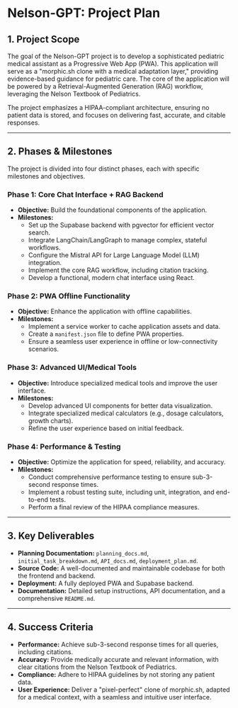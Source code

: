 # Nelson-GPT: Project Plan

## 1. Project Scope

The goal of the Nelson-GPT project is to develop a sophisticated pediatric medical assistant as a Progressive Web App (PWA). This application will serve as a "morphic.sh clone with a medical adaptation layer," providing evidence-based guidance for pediatric care. The core of the application will be powered by a Retrieval-Augmented Generation (RAG) workflow, leveraging the Nelson Textbook of Pediatrics.

The project emphasizes a HIPAA-compliant architecture, ensuring no patient data is stored, and focuses on delivering fast, accurate, and citable responses.

---

## 2. Phases & Milestones

The project is divided into four distinct phases, each with specific milestones and objectives.

### Phase 1: Core Chat Interface + RAG Backend
*   **Objective:** Build the foundational components of the application.
*   **Milestones:**
    *   Set up the Supabase backend with pgvector for efficient vector search.
    *   Integrate LangChain/LangGraph to manage complex, stateful workflows.
    *   Configure the Mistral API for Large Language Model (LLM) integration.
    *   Implement the core RAG workflow, including citation tracking.
    *   Develop a functional, modern chat interface using React.

### Phase 2: PWA Offline Functionality
*   **Objective:** Enhance the application with offline capabilities.
*   **Milestones:**
    *   Implement a service worker to cache application assets and data.
    *   Create a `manifest.json` file to define PWA properties.
    *   Ensure a seamless user experience in offline or low-connectivity scenarios.

### Phase 3: Advanced UI/Medical Tools
*   **Objective:** Introduce specialized medical tools and improve the user interface.
*   **Milestones:**
    *   Develop advanced UI components for better data visualization.
    *   Integrate specialized medical calculators (e.g., dosage calculators, growth charts).
    *   Refine the user experience based on initial feedback.

### Phase 4: Performance & Testing
*   **Objective:** Optimize the application for speed, reliability, and accuracy.
*   **Milestones:**
    *   Conduct comprehensive performance testing to ensure sub-3-second response times.
    *   Implement a robust testing suite, including unit, integration, and end-to-end tests.
    *   Perform a final review of the HIPAA compliance measures.

---

## 3. Key Deliverables

*   **Planning Documentation:** `planning_docs.md`, `initial_task_breakdown.md`, `API_docs.md`, `deployment_plan.md`.
*   **Source Code:** A well-documented and maintainable codebase for both the frontend and backend.
*   **Deployment:** A fully deployed PWA and Supabase backend.
*   **Documentation:** Detailed setup instructions, API documentation, and a comprehensive `README.md`.

---

## 4. Success Criteria

*   **Performance:** Achieve sub-3-second response times for all queries, including citations.
*   **Accuracy:** Provide medically accurate and relevant information, with clear citations from the Nelson Textbook of Pediatrics.
*   **Compliance:** Adhere to HIPAA guidelines by not storing any patient data.
*   **User Experience:** Deliver a "pixel-perfect" clone of morphic.sh, adapted for a medical context, with a seamless and intuitive user interface.
